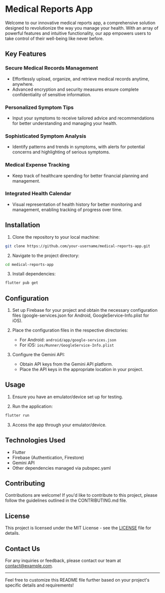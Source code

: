 # Medical Reports App

Welcome to our innovative medical reports app, a comprehensive solution designed to revolutionize the way you manage your health. With an array of powerful features and intuitive functionality, our app empowers users to take control of their well-being like never before.

## Key Features

### Secure Medical Records Management
- Effortlessly upload, organize, and retrieve medical records anytime, anywhere.
- Advanced encryption and security measures ensure complete confidentiality of sensitive information.

### Personalized Symptom Tips
- Input your symptoms to receive tailored advice and recommendations for better understanding and managing your health.

### Sophisticated Symptom Analysis
- Identify patterns and trends in symptoms, with alerts for potential concerns and highlighting of serious symptoms.

### Medical Expense Tracking
- Keep track of healthcare spending for better financial planning and management.

### Integrated Health Calendar
- Visual representation of health history for better monitoring and management, enabling tracking of progress over time.

## Installation

1. Clone the repository to your local machine:

```bash
git clone https://github.com/your-username/medical-reports-app.git
```

2. Navigate to the project directory:

```bash
cd medical-reports-app
```

3. Install dependencies:

```bash
flutter pub get
```

## Configuration

1. Set up Firebase for your project and obtain the necessary configuration files (google-services.json for Android, GoogleService-Info.plist for iOS).

2. Place the configuration files in the respective directories:

   - For Android: `android/app/google-services.json`
   - For iOS: `ios/Runner/GoogleService-Info.plist`

3. Configure the Gemini API:

   - Obtain API keys from the Gemini API platform.
   - Place the API keys in the appropriate location in your project.

## Usage

1. Ensure you have an emulator/device set up for testing.

2. Run the application:

```bash
flutter run
```

3. Access the app through your emulator/device.

## Technologies Used

- Flutter
- Firebase (Authentication, Firestore)
- Gemini API
- Other dependencies managed via pubspec.yaml

## Contributing

Contributions are welcome! If you'd like to contribute to this project, please follow the guidelines outlined in the CONTRIBUTING.md file.

## License

This project is licensed under the MIT License - see the [LICENSE](LICENSE) file for details.

## Contact Us

For any inquiries or feedback, please contact our team at [contact@example.com](mailto:contact@example.com).

---

Feel free to customize this README file further based on your project's specific details and requirements!
